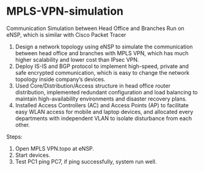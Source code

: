 # MPLS-VPN-simulation
Communication Simulation between Head Office and Branches
Run on eNSP, which is similar with Cisco Packet Tracer

1. Design a network topology using eNSP to simulate the communication between head office and branches with MPLS VPN, which has much higher scalability and lower cost than IPsec VPN.
2.	Deploy IS-IS and BGP protocol to implement high-speed, private and safe encrypted communication, which is easy to change the network topology inside company’s devices.
3.	Used Core/Distribution/Access structure in head office router distribution, implemented redundant configuration and load balancing to maintain high-availability environments and disaster recovery plans.
4.	Installed Access Controllers (AC) and Access Points (AP) to facilitate easy WLAN access for mobile and laptop devices, and allocated every departments with independent VLAN to isolate disturbance from each other.

Steps:
1. Open MPLS VPN.topo at eNSP.
2. Start devices.
3. Test PC1 ping PC7, if ping successfully, system run well.
